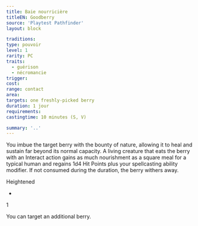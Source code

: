 ```yaml
---
title: Baie nourricière
titleEN: Goodberry
source: 'Playtest Pathfinder'
layout: block

traditions:
type: pouvoir
level: 1
rarity: PC
traits:
  - guérison
  - nécromancie
trigger: 
cost: 
range: contact
area: 
targets: one freshly-picked berry
duration: 1 jour
requirements: 
castingtime: 10 minutes (S, V)

summary: '..'
---
```

You imbue the target berry with the bounty of nature, allowing it to heal and sustain far beyond its normal capacity. A living creature that eats the berry with an Interact action gains as much nourishment as a square meal for a typical human and regains 1d4 Hit Points plus your spellcasting ability modifier. If not consumed during the duration, the berry withers away.

Heightened

-

1

You can target an additional berry.
